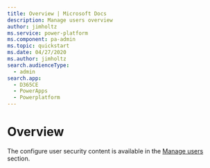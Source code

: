 ```yaml
---
title: Overview | Microsoft Docs
description: Manage users overview
author: jimholtz
ms.service: power-platform
ms.component: pa-admin
ms.topic: quickstart
ms.date: 04/27/2020
ms.author: jimholtz
search.audienceType: 
  - admin 
search.app: 
  - D365CE
  - PowerApps
  - Powerplatform
---
```

# Overview

The configure user security content is available in the [Manage users](grant-users-access.md) section.